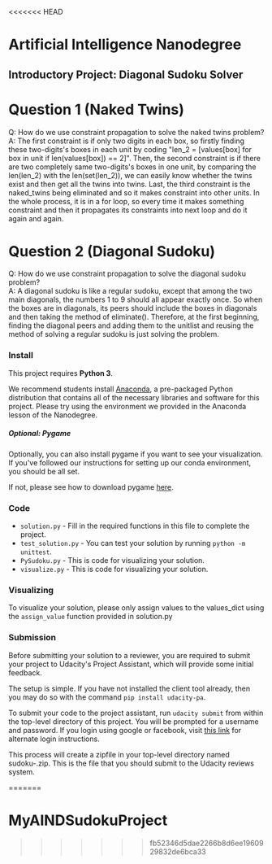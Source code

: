<<<<<<< HEAD
# Artificial Intelligence Nanodegree
## Introductory Project: Diagonal Sudoku Solver

# Question 1 (Naked Twins)
Q: How do we use constraint propagation to solve the naked twins problem?  
A: The first constraint is if only two digits in each box, so firstly finding these
   two-digits's boxes in each unit by coding "len_2 = [values[box] for box in unit if len(values[box]) == 2]".
   Then, the second constraint is if there are two completely same two-digits's boxes in one unit, by comparing the
   len(len_2) with the len(set(len_2)), we can easily know whether the twins exist and then get all the twins into twins.
   Last, the third constraint is the naked_twins being eliminated and so it makes constraint into other units.
   In the whole process, it is in a for loop, so every time it makes something constraint and then it propagates its
   constraints into next loop and do it again and again.


# Question 2 (Diagonal Sudoku)
Q: How do we use constraint propagation to solve the diagonal sudoku problem?  
A: A diagonal sudoku is like a regular sudoku, except that among the two main diagonals, the numbers 1 to 9 should all
   appear exactly once. So when the boxes are in diagonals, its peers should include the boxes in diagonals and then
   taking the method of eliminate(). Therefore, at the first beginning, finding the diagonal peers and adding them to the
   unitlist and reusing the method of solving a regular sudoku is just solving the problem.

### Install

This project requires **Python 3**.

We recommend students install [Anaconda](https://www.continuum.io/downloads), a pre-packaged Python distribution that contains all of the necessary libraries and software for this project. 
Please try using the environment we provided in the Anaconda lesson of the Nanodegree.

##### Optional: Pygame

Optionally, you can also install pygame if you want to see your visualization. If you've followed our instructions for setting up our conda environment, you should be all set.

If not, please see how to download pygame [here](http://www.pygame.org/download.shtml).

### Code

* `solution.py` - Fill in the required functions in this file to complete the project.
* `test_solution.py` - You can test your solution by running `python -m unittest`.
* `PySudoku.py` - This is code for visualizing your solution.
* `visualize.py` - This is code for visualizing your solution.

### Visualizing

To visualize your solution, please only assign values to the values_dict using the `assign_value` function provided in solution.py

### Submission
Before submitting your solution to a reviewer, you are required to submit your project to Udacity's Project Assistant, which will provide some initial feedback.  

The setup is simple.  If you have not installed the client tool already, then you may do so with the command `pip install udacity-pa`.  

To submit your code to the project assistant, run `udacity submit` from within the top-level directory of this project.  You will be prompted for a username and password.  If you login using google or facebook, visit [this link](https://project-assistant.udacity.com/auth_tokens/jwt_login) for alternate login instructions.

This process will create a zipfile in your top-level directory named sudoku-<id>.zip.  This is the file that you should submit to the Udacity reviews system.

=======
# MyAINDSudokuProject
>>>>>>> fb52346d5dae2266b8d6ee1960929832de6bca33
